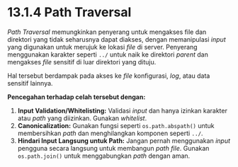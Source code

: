 # 13.1.4 Path Traversal

*Path Traversal* memungkinkan penyerang untuk mengakses file dan direktori yang tidak seharusnya dapat diakses, dengan memanipulasi *input* yang digunakan untuk merujuk ke lokasi *file* di server. Penyerang menggunakan karakter seperti `../` untuk naik ke direktori *parent* dan mengakses *file* sensitif di luar direktori yang dituju.

Hal tersebut berdampak pada akses ke *file* konfigurasi, *log*, atau data sensitif lainnya.

**Pencegahan terhadap celah tersebut dengan:**

1. **Input Validation/Whitelisting:** Validasi *input* dan hanya izinkan karakter atau *path* yang diizinkan. Gunakan *whitelist*.
2. **Canonicalization:** Gunakan fungsi seperti `os.path.abspath()` untuk membersihkan *path* dan menghilangkan komponen seperti `../`.
3. **Hindari Input Langsung untuk Path:** Jangan pernah menggunakan *input* pengguna secara langsung untuk membangun *path file*. Gunakan `os.path.join()` untuk menggabungkan *path* dengan aman.
